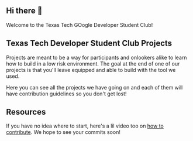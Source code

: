 ## Hi there 👋

Welcome to the Texas Tech GOogle Developer Student Club!

## Texas Tech Developer Student Club Projects

Projects are meant to be a way for participants and onlookers alike to learn how to build in a low risk environment. The goal at the end of one of our projects is that you'll leave equipped and able to build with the tool we used.

Here you can see all the projects we have going on and each of them will have contribution guidelines so you don't get lost!

## Resources

If you have no idea where to start, here's a lil video too on [how to contribute](https://www.youtube.com/watch?v=A-GXViaI4tI). We hope to see your commits soon!

<!--

**Here are some ideas to get you started:**

 A short introduction - what is your organization all about?
🌈 Contribution guidelines - how can the community get involved?
👩‍💻 Useful resources - where can the community find your docs? Is there anything else the community should know?
🍿 Fun facts - what does your team eat for breakfast?
🧙 Remember, you can do mighty things with the power of [Markdown](https://docs.github.com/github/writing-on-github/getting-started-with-writing-and-formatting-on-github/basic-writing-and-formatting-syntax)
-->
